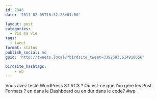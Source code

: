 ```yaml
---
id: 2846
date: '2011-02-05T16:32:28+01:00'

layout: post
categories:
  - Vis ma vie
tags:
  - tweet
format: status
publish_social: no
guid: 'http://tweets.local/?birdsite_tweet=33925935614918656'

birdsite_hashtags:
    - wp
---
```


Vous avez testé WordPress 3.1 RC3 ? Où est-ce que l’on gère les Post Formats ? en dans le Dashboard ou en dur dans le code? #wp